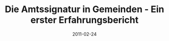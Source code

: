 ---
abstract: ''
authors:
- Bernhard Horn
- Roman Trabitsch
- Gerald Fischer
- Thomas Grechenig
date: '2011-02-24'
featured: false
links:
- name: Publik
  url: https://publik.tuwien.ac.at/showentry.php?ID=205294&lang=2
publication_types:
- '1'
publishDate: '2011-02-24'
title: Die Amtssignatur in Gemeinden - Ein erster Erfahrungsbericht
url_pdf: ''
---